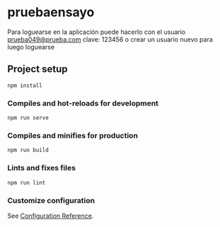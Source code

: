 # pruebaensayo
Para loguearse en la aplicación puede hacerlo con el usuario prueba049@prueba.com clave: 123456
o crear un usuario nuevo para luego loguearse

## Project setup
```
npm install
```

### Compiles and hot-reloads for development
```
npm run serve
```

### Compiles and minifies for production
```
npm run build
```

### Lints and fixes files
```
npm run lint
```

### Customize configuration
See [Configuration Reference](https://cli.vuejs.org/config/).
